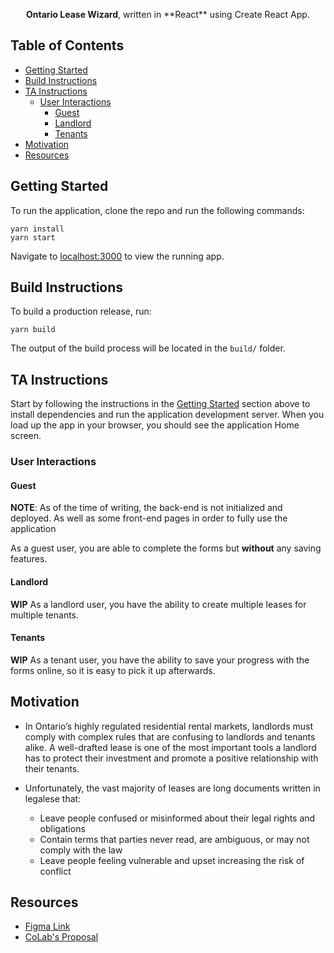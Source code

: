 <p align="center">
<strong>Ontario Lease Wizard</strong>, written in **React** using Create React App.
</p>

## Table of Contents

- [Getting Started](#getting-started)
- [Build Instructions](#build-instructions)
- [TA Instructions](#ta-instructions)
  - [User Interactions](#user-interactions)
    - [Guest](#guest)
    - [Landlord](#landlord)
    - [Tenants](#tenants)
- [Motivation](#motivation)
- [Resources](#resources)

## Getting Started

To run the application, clone the repo and run the following commands:

```
yarn install
yarn start
```

Navigate to [localhost:3000](http://localhost:3000) to view the running app.

## Build Instructions

To build a production release, run:

```
yarn build
```

The output of the build process will be located in the `build/` folder.

## TA Instructions

Start by following the instructions in the [Getting Started](#getting-started) section above to install dependencies and run the application development server. When you load up the app in your browser, you should see the application Home screen.

### User Interactions

#### Guest

**NOTE**: As of the time of writing, the back-end is not initialized and deployed. As well as some front-end pages in order to fully use the application

As a guest user, you are able to complete the forms but **without** any saving features.

#### Landlord

**WIP** As a landlord user, you have the ability to create multiple leases for multiple tenants.

#### Tenants

**WIP** As a tenant user, you have the ability to save your progress with the forms online, so it is easy to pick it up afterwards.

## Motivation

- In Ontario’s highly regulated residential rental markets, landlords must comply with complex rules that are confusing to landlords and tenants alike. A well-drafted lease is one of the most important tools a landlord has to protect their investment and promote a positive relationship with their tenants.

- Unfortunately, the vast majority of leases are long documents written in legalese that:
  - Leave people confused or misinformed about their legal rights and obligations
  - Contain terms that parties never read, are ambiguous, or may not comply with the law
  - Leave people feeling vulnerable and upset increasing the risk of conflict

## Resources

- [Figma Link](https://www.figma.com/proto/bNQsYMh1dNhGVlZRSMy8Ly/Standard-Lease-Prototype-for-Development-Team-1?node-id=0%3A1&scaling=min-zoom)
- [CoLab's Proposal](https://lawdesigncolab.ca/portfolio/ontario-standard-lease-form-redesign/)
